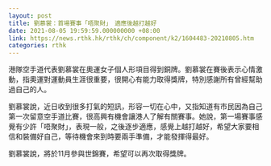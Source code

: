```yaml
---
layout: post
title: 劉慕裳：首場賽事「唔聚財」　適應後越打越好
date: 2021-08-05 19:59:59.000000000 +08:00
link: https://news.rthk.hk/rthk/ch/component/k2/1604483-20210805.htm
categories: rthk
---
```


港隊空手道代表劉慕裳在奧運女子個人形項目得到銅牌。劉慕裳在賽後表示心情激動，指奧運對運動員生涯很重要，很開心有能力取得獎牌，特別感謝所有曾經幫助過自己的人。

劉慕裳說，近日收到很多打氣的短訊，形容一切在心中，又指知道有市民因為自己第一次留意空手道比賽，很高興有機會讓港人了解有關賽事。她說，第一場賽事感覺有少許「唔聚財」，表現一般，之後逐步適應，感覺上越打越好，希望大家要相信和裝備好自己，等待機會來到時要兩手準備，才能發揮得最好。

劉慕裳說，將於11月參與世錦賽，希望可以再次取得獎牌。
